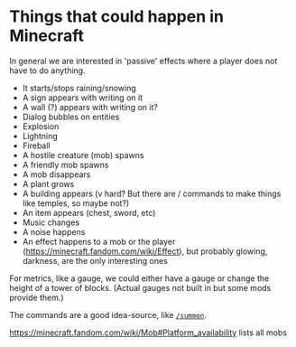 # Things that could happen in Minecraft

In general we are interested in 'passive' effects where a player does not have to do anything.

- It starts/stops raining/snowing
- A sign appears with writing on it
- A wall (?) appears with writing on it?
- Dialog bubbles on entities
- Explosion
- Lightning
- Fireball
- A hostile creature (mob) spawns
- A friendly mob spawns
- A mob disappears
- A plant grows
- A building appears (v hard? But there are / commands to make things like temples, so maybe not?)
- An item appears (chest, sword, etc)
- Music changes
- A noise happens
- An effect happens to a mob or the player (https://minecraft.fandom.com/wiki/Effect), but probably glowing, darkness,
  are the only interesting ones

For metrics, like a gauge, we could either have a gauge or change the height of a tower of blocks. (Actual gauges not
built in but some mods provide them.)

The commands are a good idea-source, like [`/summon`](https://minecraft.fandom.com/wiki/Commands/summon).

https://minecraft.fandom.com/wiki/Mob#Platform_availability lists all mobs
